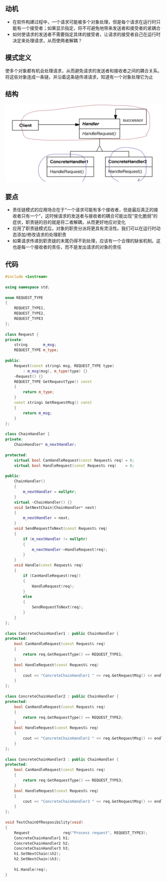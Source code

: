 ## 动机
* 在软件构建过程中，一个请求可能被多个对象处理，但是每个请求在运行时只能有一个接受者；如果显示指定，将不可避免地带来发送者和接受者的紧耦合
* 如何使请求的发送者不需要指定具体的接受者，让请求的接受者自己在运行时决定来处理请求，从而使两者解耦？

## 模式定义
使多个对象都有机会处理请求，从而避免请求的发送者和接收者之间的耦合关系。将这些对象连成一条链，并沿着这条链传递请求，知道有一个对象处理它为止

## 结构

![在这里插入图片描述](./pics/%E8%B4%A3%E4%BB%BB%E9%93%BE%E6%A8%A1%E5%BC%8F.jpeg)


## 要点
* 责任链模式的应用场合在于“一个请求可能有多个接收者，但是最后真正的接收者只有一个”，这时候请求的发送者与接收者的耦合可能出现“变化脆弱”的症状，职责链的目的就是将二者解耦，从而更好地应对变化
* 应用了职责链模式后，对象的职责分派将更具有灵活性。我们可以在运行时动态添加/修改请求的处理职责
* 如果请求传递到职责链的末尾仍得不到处理，应该有一个合理的缺省机制。这也是每一个接收者的责任，而不是发出请求的对象的责任

## 代码

```cpp
#include <iostream>

using namespace std;

enum REQUEST_TYPE
{
    REQUEST_TYPE1,
    REQUEST_TYPE2,
    REQUEST_TYPE3
};

class Request {
private:
    string       m_msg;
    REQUEST_TYPE m_type;

public:
    Request(const string& msg, REQUEST_TYPE type)
        : m_msg(msg), m_type(type) {}
    ~Request() {}
    REQUEST_TYPE GetRequestType() const
    {
        return m_type;
    }
    const string& GetRequestMsg() const
    {
        return m_msg;
    }
};

class ChainHandler {
private:
    ChainHandler* m_nextHandler;

protected:
    virtual bool CanHandleRequest(const Request& req) = 0;
    virtual bool HandleRequest(const Request& req)    = 0;

public:
    ChainHandler()
    {
        m_nextHandler = nullptr;
    }
    virtual ~ChainHandler() {}
    void SetNextChain(ChainHandler* next)
    {
        m_nextHandler = next;
    }
    void SendRequestToNext(const Request& req)
    {
        if (m_nextHandler != nullptr)
        {
            m_nextHandler->HandleRequest(req);
        }
    }
    void Handle(const Request& req)
    {
        if (CanHandleRequest(req))
        {
            HandleRequest(req);
        }
        else
        {
            SendRequestToNext(req);
        }
    }
};

class ConcreteChainHandler1 : public ChainHandler {
protected:
    bool CanHandleRequest(const Request& req)
    {
        return req.GetRequestType() == REQUEST_TYPE1;
    }
    bool HandleRequest(const Request& req)
    {
        cout << "ConcreteChainHandler1 " << req.GetRequestMsg() << endl;
    }
};

class ConcreteChainHandler2 : public ChainHandler {
protected:
    bool CanHandleRequest(const Request& req)
    {
        return req.GetRequestType() == REQUEST_TYPE2;
    }
    bool HandleRequest(const Request& req)
    {
        cout << "ConcreteChainHandler2 " << req.GetRequestMsg() << endl;
    }
};

class ConcreteChainHandler3 : public ChainHandler {
protected:
    bool CanHandleRequest(const Request& req)
    {
        return req.GetRequestType() == REQUEST_TYPE3;
    }
    bool HandleRequest(const Request& req)
    {
        cout << "ConcreteChainHandler3 " << req.GetRequestMsg() << endl;
    }
};

void TestChainOfResposibility(void)
{
    Request               req("Process request", REQUEST_TYPE3);
    ConcreteChainHandler1 h1;
    ConcreteChainHandler2 h2;
    ConcreteChainHandler3 h3;
    h1.SetNextChain(&h2);
    h2.SetNextChain(&h3);

    h1.Handle(req);
}
```